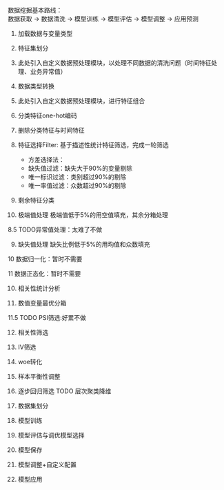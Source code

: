 数据挖掘基本路线：  
数据获取 -> 数据清洗 -> 模型训练 -> 模型评估 -> 模型调整 -> 应用预测

1. 加载数据与变量类型

2. 特征集划分

3. 此处引入自定义数据预处理模块，以处理不同数据的清洗问题（时间特征处理、业务异常值）

4. 数据类型转换

5. 此处引入自定义数据预处理模块，进行特征组合

6. 分类特征one-hot编码

7. 删除分类特征与时间特征

7. 特征选择Filter:
    基于描述性统计特征筛选，完成一轮筛选
    * 方差选择法：
    * 缺失值过滤：缺失大于90%的变量剔除
    * 唯一标识过滤：类别超过90%的剔除
    * 唯一率值过滤：众数超过90%的剔除

7. 剩余特征分类

8. 极端值处理
    极端值低于5%的用空值填充，其余分箱处理

8.5 TODO异常值处理：太难了不做

9. 缺失值处理
    缺失比例低于5%的用均值和众数填充

10 数据归一化：暂时不需要

11 数据正态化：暂时不需要

10. 相关性统计分析

11. 数值变量最优分箱

11.5 TODO PSI筛选:好累不做

12. 相关性筛选

13. IV筛选

14. woe转化

16. 样本平衡性调整

17. 逐步回归筛选 TODO 层次聚类降维

18. 数据集划分

19. 模型训练

20. 模型评估与调优模型选择

21. 模型保存

22. 模型调整+自定义配置

23. 模型应用
